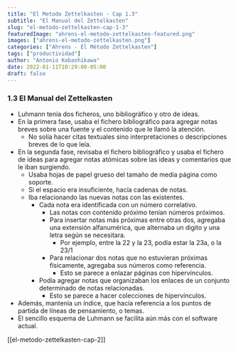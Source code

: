 ```yaml
---
title: "El Metodo Zettelkasten - Cap 1.3"
subtitle: "El Manual del Zettelkasten"
slug: "el-metodo-zettelkasten-cap-1-3"
featuredImage: "ahrens-el-metodo-zettelkasten-featured.png"
images: ["ahrens-el-metodo-zettelkasten.png"]
categories: ["Ahrens - El Método Zettelkasten"]
tags: ["productividad"]
author: "Antonio Kobashikawa"
date: 2022-01-11T10:29:00-05:00
draft: false
---
```


<!--more-->

### 1.3 El Manual del Zettelkasten
- Luhmann tenía dos ficheros, uno bibliográfico y otro de ideas.
- En la primera fase, usaba el fichero bibliográfico para agregar notas breves sobre una fuente y el contenido que le llamó la atención.
	- No solía hacer citas textuales sino interpretaciones o descripciones breves de lo que leía.
- En la segunda fase, revisaba el fichero bibliográfico y usaba el fichero de ideas para agregar notas atómicas sobre las ideas y comentarios que le iban surgiendo.
	- Usaba hojas de papel grueso del tamaño de media página como soporte.
	- Si el espacio era insuficiente, hacía cadenas de notas.
	- Iba relacionando las nuevas notas con las existentes.
		- Cada nota era identificada con un número correlativo.
			- Las notas con contenido próximo tenían números próximos.
			- Para insertar notas más próximas entre otras dos, agregaba una extensión alfanumérica, que alternaba un digito y una letra según se necesitara.
				- Por ejemplo, entre la 22 y la 23, podía estar la 23a, o la 23/1
			- Para relacionar dos notas que no estuvieran próximas físicamente, agregaba sus números como referencia.
				- Esto se parece a enlazar páginas con hipervínculos.
		- Podía agregar notas que organizaban los enlaces de un conjunto determinado de notas relacionadas.
			- Esto se parece a hacer colecciones de hipervínculos.
- Además, mantenía un índice, que hacía referencia a los puntos de partida de líneas de pensamiento, o temas.
- El sencillo esquema de Luhmann se facilita aún más con el software actual.

[[el-metodo-zettelkasten-cap-2]]